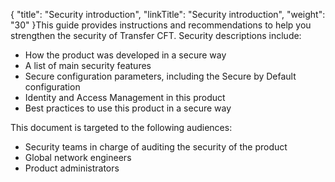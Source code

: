 {
    "title": "Security introduction",
    "linkTitle": "Security introduction",
    "weight": "30"
}This guide provides instructions and recommendations to help you strengthen the security of Transfer CFT. Security descriptions include:

- How the product was developed in a secure way
- A list of main security features
- Secure configuration parameters, including the Secure by Default configuration
- Identity and Access Management in this product
- Best practices to use this product in a secure way

This document is targeted to the following audiences:

- Security teams in charge of auditing the security of the product
- Global network engineers
- Product administrators
